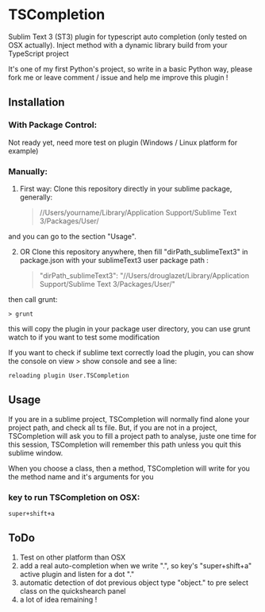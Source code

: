 # TSCompletion

Sublim Text 3 (ST3) plugin for typescript auto completion (only tested on OSX actually). Inject method with a dynamic library build from your TypeScript project

It's one of my first Python's project, so write in a basic Python way, please fork me or leave comment / issue and help me improve this plugin !

## Installation

### With Package Control:

Not ready yet, need more test on plugin (Windows / Linux platform for example)

### Manually:

1. First way: Clone this repository directly in your sublime package, generally:

    > //Users/yourname/Library/Application Support/Sublime Text 3/Packages/User/

and you can go to the section "Usage".

2. OR Clone this repository anywhere, then fill "dirPath_sublimeText3" in package.json with your sublimeText3 user package path :

    > "dirPath_sublimeText3": "//Users/drouglazet/Library/Application Support/Sublime Text 3/Packages/User/"

then call grunt:

    > grunt

this will copy the plugin in your package user directory, you can use grunt watch to if you want to test some modification

If you want to check if sublime text correctly load the plugin, you can show the console on view > show console and see a line:

    reloading plugin User.TSCompletion

## Usage

If you are in a sublime project, TSCompletion will normally find alone your project path, and check all ts file.
But, if you are not in a project, TSCompletion will ask you to fill a project path to analyse, juste one time for this session, TSCompletion will remember this path unless you quit this sublime window.

When you choose a class, then a method, TSCompletion will write for you the method name and it's arguments for you

### key to run TSCompletion on OSX:

    super+shift+a

## ToDo

1. Test on other platform than OSX
2. add a real auto-completion when we write ".", so key's "super+shift+a" active plugin and listen for a dot "."
3. automatic detection of dot previous object type "object." to pre select class on the quickshearch panel
4. a lot of idea remaining !
